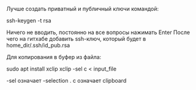 Лучше создать приватный и публичный ключи командой:

ssh-keygen -t rsa

Ничего не вводить, постоянно на все вопросы нажимать Enter
После чего на гитхабе добавить ssh-ключ, который будет в home_dir/.ssh/id_pub.rsa

Для копирования в буфер из файла:

sudo apt install xclip
xclip -sel c < input_file

-sel означает -selection . c означает clipboard
